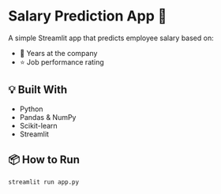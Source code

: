 # Salary Prediction App 🎯

A simple Streamlit app that predicts employee salary based on:
- 🔢 Years at the company
- ⭐ Job performance rating

## 💡 Built With
- Python
- Pandas & NumPy
- Scikit-learn
- Streamlit

## 📦 How to Run

```bash
streamlit run app.py
